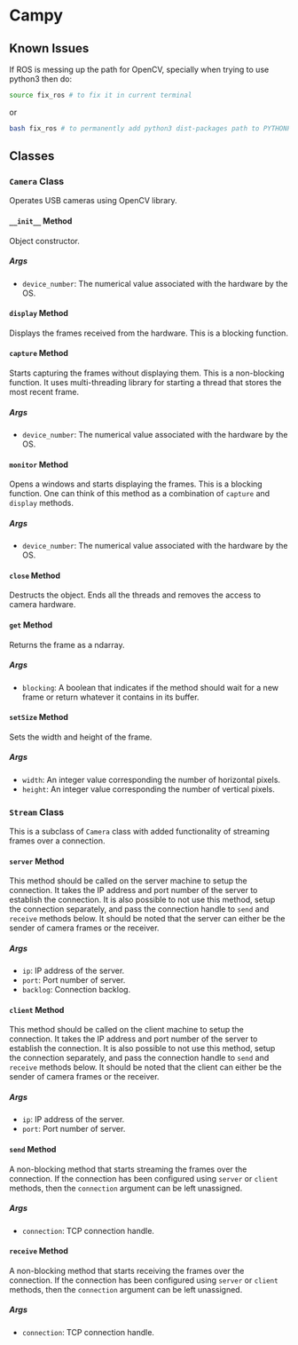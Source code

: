 # Campy

## Known Issues
If ROS is messing up the path for OpenCV, specially when trying to use python3 then do:

```bash
source fix_ros # to fix it in current terminal
```

or

```bash
bash fix_ros # to permanently add python3 dist-packages path to PYTHONPATH at boot
```


## Classes

### `Camera` Class

Operates USB cameras using OpenCV library.

#### `__init__` Method

Object constructor.

##### Args

- `device_number`: The numerical value associated with the hardware by the OS.

#### `display` Method

Displays the frames received from the hardware. This is a blocking function.

#### `capture` Method

Starts capturing the frames without displaying them. This is a non-blocking function. It uses multi-threading library for starting a thread that stores the most recent frame.

##### Args

- `device_number`: The numerical value associated with the hardware by the OS.

#### `monitor` Method

Opens a windows and starts displaying the frames. This is a blocking function. One can think of this method as a combination of `capture` and `display` methods.

##### Args

- `device_number`: The numerical value associated with the hardware by the OS.

#### `close` Method

Destructs the object. Ends all the threads and removes the access to camera hardware.

#### `get` Method

Returns the frame as a ndarray.

##### Args

- `blocking`: A boolean that indicates if the method should wait for a new frame or return whatever it contains in its buffer.

#### `setSize` Method

Sets the width and height of the frame.

##### Args

- `width`: An integer value corresponding the number of horizontal pixels.
- `height`: An integer value corresponding the number of vertical pixels.

### `Stream` Class

This is a subclass of `Camera` class with added functionality of streaming frames over a connection.

#### `server` Method

This method should be called on the server machine to setup the connection. It takes the IP address and port number of the server to establish the connection. It is also possible to not use this method, setup the connection separately, and pass the connection handle to `send` and `receive` methods below. It should be noted that the server can either be the sender of camera frames or the receiver.

##### Args

- `ip`: IP address of the server.
- `port`: Port number of server.
- `backlog`: Connection backlog.

#### `client` Method

This method should be called on the client machine to setup the connection. It takes the IP address and port number of the server to establish the connection. It is also possible to not use this method, setup the connection separately, and pass the connection handle to `send` and `receive` methods below. It should be noted that the client can either be the sender of camera frames or the receiver.

##### Args

- `ip`: IP address of the server.
- `port`: Port number of server.


#### `send` Method

A non-blocking method that starts streaming the frames over the connection. If the connection has been configured using `server` or `client` methods, then the `connection` argument can be left unassigned.

##### Args

- `connection`: TCP connection handle.

#### `receive` Method

A non-blocking method that starts receiving the frames over the connection. If the connection has been configured using `server` or `client` methods, then the `connection` argument can be left unassigned.

##### Args

- `connection`: TCP connection handle.
